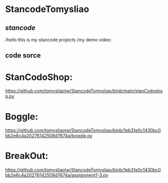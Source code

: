 # StancodeTomysliao
## *stancode*
/hello this is my stancode projects
/my demo video:
## code sorce
# StanCodoShop:
  https://github.com/tomysliaotw/StancodeTomysliao/blob/main/stanCodoshop.py
# Boggle:
  https://github.com/tomysliaotw/StancodeTomysliao/blob/1eb31e0c1430bc0bb2e6c4a20276142508d7674a/boggle.py
# BreakOut:
   https://github.com/tomysliaotw/StancodeTomysliao/blob/1eb31e0c1430bc0bb2e6c4a20276142508d7674a/assignment1-3.py
